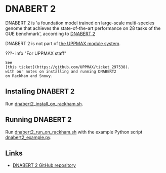 # DNABERT 2

DNABERT 2 is 'a foundation model
trained on large-scale multi-species genome that achieves the
state-of-the-art performance on 28 tasks of the GUE benchmark',
according to [DNABERT 2](https://github.com/MAGICS-LAB/DNABERT_2)

DNABERT 2 is not part of
[the UPPMAX module system](../cluster_guides/modules.md).

???- info "For UPPMAX staff"

    See
    [this ticket](https://github.com/UPPMAX/ticket_297538).
    with our notes on installing and running DNABERT2
    on Rackham and Snowy.

## Installing DNABERT 2

Run [dnabert2_install_on_rackham.sh](dnabert2_install_on_rackham.sh).

## Running DNABERT 2

Run [dnabert2_run_on_rackham.sh](dnabert2_run_on_rackham.sh)
with the example Python script [dnabert2_example.py](dnabert2_example.py).

## Links

- [DNABERT 2 GitHub repository](https://github.com/MAGICS-LAB/DNABERT_2)
